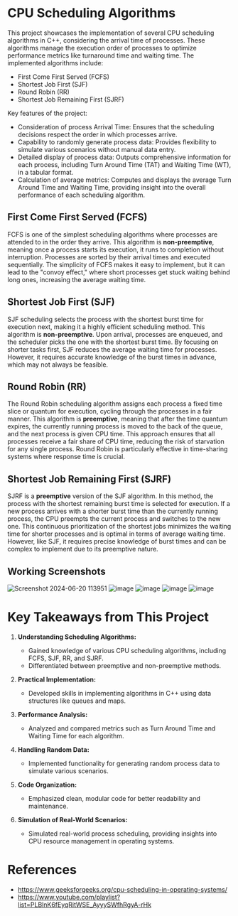 # CPU Scheduling Algorithms

This project showcases the implementation of several CPU scheduling algorithms in C++, considering the arrival time of processes. These algorithms manage the execution order of processes to optimize performance metrics like turnaround time and waiting time. The implemented algorithms include:

* First Come First Served (FCFS)
* Shortest Job First (SJF)
* Round Robin (RR)
* Shortest Job Remaining First (SJRF)

Key features of the project:

- Consideration of process Arrival Time: Ensures that the scheduling decisions respect the order in which processes arrive.
- Capability to randomly generate process data: Provides flexibility to simulate various scenarios without manual data entry.
- Detailed display of process data: Outputs comprehensive information for each process, including Turn Around Time (TAT) and Waiting Time (WT), in a tabular format.
- Calculation of average metrics: Computes and displays the average Turn Around Time and Waiting Time, providing insight into the overall performance of each scheduling algorithm.

## First Come First Served (FCFS)

FCFS is one of the simplest scheduling algorithms where processes are attended to in the order they arrive. This algorithm is **non-preemptive**, meaning once a process starts its execution, it runs to completion without interruption. Processes are sorted by their arrival times and executed sequentially. The simplicity of FCFS makes it easy to implement, but it can lead to the "convoy effect," where short processes get stuck waiting behind long ones, increasing the average waiting time.

## Shortest Job First (SJF)

SJF scheduling selects the process with the shortest burst time for execution next, making it a highly efficient scheduling method. This algorithm is **non-preemptive**. Upon arrival, processes are enqueued, and the scheduler picks the one with the shortest burst time. By focusing on shorter tasks first, SJF reduces the average waiting time for processes. However, it requires accurate knowledge of the burst times in advance, which may not always be feasible.

## Round Robin (RR)

The Round Robin scheduling algorithm assigns each process a fixed time slice or quantum for execution, cycling through the processes in a fair manner. This algorithm is **preemptive**, meaning that after the time quantum expires, the currently running process is moved to the back of the queue, and the next process is given CPU time. This approach ensures that all processes receive a fair share of CPU time, reducing the risk of starvation for any single process. Round Robin is particularly effective in time-sharing systems where response time is crucial.

## Shortest Job Remaining First (SJRF)

SJRF is a **preemptive** version of the SJF algorithm. In this method, the process with the shortest remaining burst time is selected for execution. If a new process arrives with a shorter burst time than the currently running process, the CPU preempts the current process and switches to the new one. This continuous prioritization of the shortest jobs minimizes the waiting time for shorter processes and is optimal in terms of average waiting time. However, like SJF, it requires precise knowledge of burst times and can be complex to implement due to its preemptive nature.

## Working Screenshots
![Screenshot 2024-06-20 113951](https://github.com/Albatross1811/CPU-Scheduling-Algorithms/assets/173333540/e4bac760-7c76-4042-8bba-be8601a64e77)
![image](https://github.com/Albatross1811/CPU-Scheduling-Algorithms/assets/173333540/1bfdce69-1217-42df-a26a-90f80d4402d5)
![image](https://github.com/Albatross1811/CPU-Scheduling-Algorithms/assets/173333540/48ada044-217a-46e0-a785-112108a9800f)
![image](https://github.com/Albatross1811/CPU-Scheduling-Algorithms/assets/173333540/69208eea-067d-427b-a26d-c865309f329d)
![image](https://github.com/Albatross1811/CPU-Scheduling-Algorithms/assets/173333540/d625396b-a338-4a3c-b5f6-1eda043582f9)

# Key Takeaways from This Project

1. **Understanding Scheduling Algorithms:**
   - Gained knowledge of various CPU scheduling algorithms, including FCFS, SJF, RR, and SJRF.
   - Differentiated between preemptive and non-preemptive methods.

2. **Practical Implementation:**
   - Developed skills in implementing algorithms in C++ using data structures like queues and maps.

3. **Performance Analysis:**
   - Analyzed and compared metrics such as Turn Around Time and Waiting Time for each algorithm.

4. **Handling Random Data:**
   - Implemented functionality for generating random process data to simulate various scenarios.

5. **Code Organization:**
   - Emphasized clean, modular code for better readability and maintenance.

6. **Simulation of Real-World Scenarios:**
   - Simulated real-world process scheduling, providing insights into CPU resource management in operating systems.
  
# References
  - https://www.geeksforgeeks.org/cpu-scheduling-in-operating-systems/
  - https://www.youtube.com/playlist?list=PLBlnK6fEyqRitWSE_AyyySWfhRgyA-rHk


